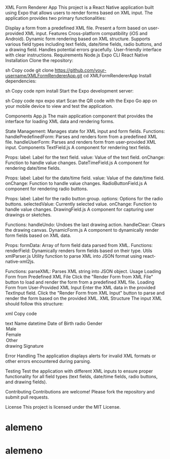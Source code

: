 XML Form Renderer App
This project is a React Native application built using Expo that allows users to render forms based on XML input. The application provides two primary functionalities:

Display a form from a predefined XML file.
Present a form based on user-provided XML input.
Features
Cross-platform compatibility (iOS and Android).
Dynamic form rendering based on XML structure.
Supports various field types including text fields, date/time fields, radio buttons, and a drawing field.
Handles potential errors gracefully.
User-friendly interface with clear instructions.
Requirements
Node.js
Expo CLI
React Native
Installation
Clone the repository:

sh
Copy code
git clone https://github.com/your-username/XMLFormRendererApp.git
cd XMLFormRendererApp
Install dependencies:

sh
Copy code
npm install
Start the Expo development server:

sh
Copy code
npx expo start
Scan the QR code with the Expo Go app on your mobile device to view and test the application.

Components
App.js
The main application component that provides the interface for loading XML data and rendering forms.

State Management: Manages state for XML input and form fields.
Functions:
handlePredefinedForm: Parses and renders form from a predefined XML file.
handleUserForm: Parses and renders form from user-provided XML input.
Components
TextField.js
A component for rendering text fields.

Props:
label: Label for the text field.
value: Value of the text field.
onChange: Function to handle value changes.
DateTimeField.js
A component for rendering date/time fields.

Props:
label: Label for the date/time field.
value: Value of the date/time field.
onChange: Function to handle value changes.
RadioButtonField.js
A component for rendering radio buttons.

Props:
label: Label for the radio button group.
options: Options for the radio buttons.
selectedValue: Currently selected value.
onChange: Function to handle value changes.
DrawingField.js
A component for capturing user drawings or sketches.

Functions:
handleUndo: Undoes the last drawing action.
handleClear: Clears the drawing canvas.
DynamicForm.js
A component to dynamically render form fields based on XML data.

Props:
formData: Array of form field data parsed from XML.
Functions:
renderField: Dynamically renders form fields based on their type.
Utils
xmlParser.js
Utility function to parse XML into JSON format using react-native-xml2js.

Functions:
parseXML: Parses XML string into JSON object.
Usage
Loading Form from Predefined XML File
Click the "Render Form from XML File" button to load and render the form from a predefined XML file.
Loading Form from User-Provided XML Input
Enter the XML data in the provided TextInput field.
Click the "Render Form from XML Input" button to parse and render the form based on the provided XML.
XML Structure
The input XML should follow this structure:

xml
Copy code
<form>
  <field>
    <type>text</type>
    <label>Name</label>
  </field>
  <field>
    <type>datetime</type>
    <label>Date of Birth</label>
  </field>
  <field>
    <type>radio</type>
    <label>Gender</label>
    <options>
      <option>Male</option>
      <option>Female</option>
      <option>Other</option>
    </options>
  </field>
  <field>
    <type>drawing</type>
    <label>Signature</label>
  </field>
</form>
Error Handling
The application displays alerts for invalid XML formats or other errors encountered during parsing.

Testing
Test the application with different XML inputs to ensure proper functionality for all field types (text fields, date/time fields, radio buttons, and drawing fields).

Contributing
Contributions are welcome! Please fork the repository and submit pull requests.

License
This project is licensed under the MIT License.
# alemeno
# alemeno
